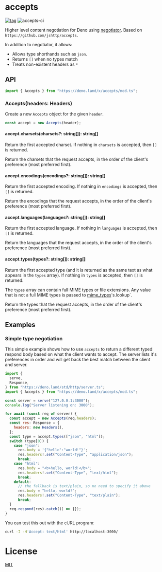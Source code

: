 # accepts

[![tag](https://img.shields.io/github/tag/ako-deno/accepts.svg)](https://github.com/ako-deno/accepts/tags)
![accepts-ci](https://github.com/ako-deno/accepts/workflows/accepts-ci/badge.svg)

Higher level content negotiation for Deno using [negotiator](https://deno.land/x/negotiator). Based on `https://github.com/jshttp/accepts`.

In addition to negotiator, it allows:

- Allows type shorthands such as `json`.
- Returns `[]` when no types match
- Treats non-existent headers as `*`

## API

```js
import { Accepts } from "https://deno.land/x/accepts/mod.ts";
```

### Accepts(headers: Headers)

Create a new `Accepts` object for the given `header`.

```js
const accept = new Accepts(header);
```

#### accept.charsets(charsets?: string[]): string[]

Return the first accepted charset. If nothing in `charsets` is accepted,
then `[]` is returned.

Return the charsets that the request accepts, in the order of the client's
preference (most preferred first).

#### accept.encodings(encodings?: string[]): string[]

Return the first accepted encoding. If nothing in `encodings` is accepted,
then `[]` is returned.

Return the encodings that the request accepts, in the order of the client's
preference (most preferred first).

#### accept.languages(languages?: string[]): string[]

Return the first accepted language. If nothing in `languages` is accepted,
then `[]` is returned.

Return the languages that the request accepts, in the order of the client's
preference (most preferred first).

#### accept.types(types?: string[]): string[]

Return the first accepted type (and it is returned as the same text as what
appears in the `types` array). If nothing in `types` is accepted, then `[]`
is returned.

The `types` array can contain full MIME types or file extensions. Any value
that is not a full MIME types is passed to [mime_types](https://deno.land/x/media_types)'s.lookup`.

Return the types that the request accepts, in the order of the client's
preference (most preferred first).

## Examples

### Simple type negotiation

This simple example shows how to use `accepts` to return a different typed
respond body based on what the client wants to accept. The server lists it's
preferences in order and will get back the best match between the client and
server.

```js
import {
  serve,
  Response,
} from "https://deno.land/std/http/server.ts";
import { Accepts } from "https://deno.land/x/accepts/mod.ts";

const server = serve("127.0.0.1:3000");
console.log("Server listening on: 3000");

for await (const req of server) {
  const accept = new Accepts(req.headers);
  const res: Response = {
    headers: new Headers(),
  };
  const type = accept.types(["json", "html"]);
  switch (type[0]) {
    case "json":
      res.body = '{"hello":"world!"}';
      res.headers!.set("Content-Type", "application/json");
      break;
    case "html":
      res.body = "<b>hello, world!</b>";
      res.headers!.set("Content-Type", "text/html");
      break;
    default:
      // the fallback is text/plain, so no need to specify it above
      res.body = "hello, world!";
      res.headers!.set("Content-Type", "text/plain");
      break;
  }
  req.respond(res).catch(() => {});
}
```

You can test this out with the cURL program:
```sh
curl -I -H'Accept: text/html' http://localhost:3000/
```

# License

[MIT](./LICENSE)
